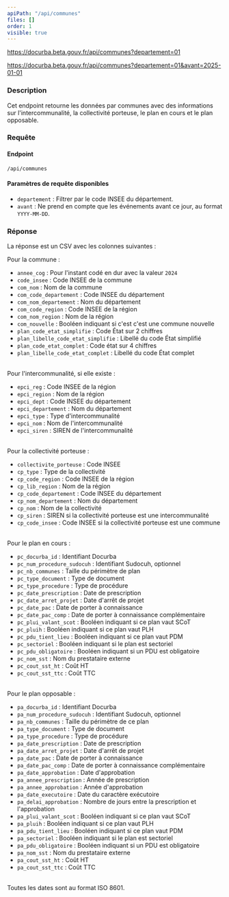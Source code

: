 ```yaml
---
apiPath: "/api/communes"
files: []
order: 1
visible: true
---
```


https://docurba.beta.gouv.fr/api/communes?departement=01

https://docurba.beta.gouv.fr/api/communes?departement=01&avant=2025-01-01

### Description

Cet endpoint retourne les données par communes avec des informations sur l'intercommunalité, la collectivité porteuse, le plan en cours et le plan opposable.

### Requête

#### Endpoint

`/api/communes`

#### Paramètres de requête disponibles

- `departement` : Filtrer par le code INSEE du département.
- `avant` : Ne prend en compte que les événements avant ce jour, au format `YYYY-MM-DD`.

### Réponse

La réponse est un CSV avec les colonnes suivantes :

Pour la commune :

- `annee_cog` : Pour l'instant codé en dur avec la valeur `2024`
- `code_insee` : Code INSEE de la commune
- `com_nom` : Nom de la commune
- `com_code_departement` : Code INSEE du département
- `com_nom_departement` : Nom du département
- `com_code_region` : Code INSEE de la région
- `com_nom_region` : Nom de la région
- `com_nouvelle` : Booléen indiquant si c'est c'est une commune nouvelle
- `plan_code_etat_simplifie` : Code État sur 2 chiffres
- `plan_libelle_code_etat_simplifie` : Libellé du code État simplifié
- `plan_code_etat_complet` : Code état sur 4 chiffres
- `plan_libelle_code_etat_complet` : Libellé du code État complet

<br>
Pour l'intercommunalité, si elle existe :

- `epci_reg` : Code INSEE de la région
- `epci_region` : Nom de la région
- `epci_dept` : Code INSEE du département
- `epci_departement` : Nom du département
- `epci_type` : Type d'intercommunalité
- `epci_nom` : Nom de l'intercommunalité
- `epci_siren` : SIREN de l'intercommunalité

<br>
Pour la collectivité porteuse :

- `collectivite_porteuse` : Code INSEE
- `cp_type` : Type de la collectivité
- `cp_code_region` : Code INSEE de la région
- `cp_lib_region` : Nom de la région
- `cp_code_departement` : Code INSEE du département
- `cp_nom_departement` : Nom du département
- `cp_nom` : Nom de la collectivité
- `cp_siren` : SIREN si la collectivité porteuse est une intercommunalité
- `cp_code_insee` : Code INSEE si la collectivité porteuse est une commune

<br>
Pour le plan en cours :

- `pc_docurba_id` : Identifiant Docurba
- `pc_num_procedure_sudocuh` : Identifiant Sudocuh, optionnel
- `pc_nb_communes` : Taille du périmètre de plan
- `pc_type_document` : Type de document
- `pc_type_procedure` : Type de procédure
- `pc_date_prescription` : Date de prescription
- `pc_date_arret_projet` : Date d'arrêt de projet
- `pc_date_pac` : Date de porter à connaissance
- `pc_date_pac_comp` : Date de porter à connaissance complémentaire
- `pc_plui_valant_scot` : Booléen indiquant si ce plan vaut SCoT
- `pc_pluih` : Booléen indiquant si ce plan vaut PLH
- `pc_pdu_tient_lieu` : Booléen indiquant si ce plan vaut PDM
- `pc_sectoriel` : Booléen indiquant si le plan est sectoriel
- `pc_pdu_obligatoire` : Booléen indiquant si un PDU est obligatoire
- `pc_nom_sst` : Nom du prestataire externe
- `pc_cout_sst_ht` : Coût HT
- `pc_cout_sst_ttc` : Coût TTC

<br>
Pour le plan opposable :

- `pa_docurba_id` : Identifiant Docurba
- `pa_num_procedure_sudocuh` : Identifiant Sudocuh, optionnel
- `pa_nb_communes` : Taille du périmètre de ce plan
- `pa_type_document` : Type de document
- `pa_type_procedure` : Type de procédure
- `pa_date_prescription` : Date de prescription
- `pa_date_arret_projet` : Date d'arrêt de projet
- `pa_date_pac` : Date de porter à connaissance
- `pa_date_pac_comp` : Date de porter à connaissance complémentaire
- `pa_date_approbation` : Date d'approbation
- `pa_annee_prescription` : Année de prescription
- `pa_annee_approbation` : Année d'approbation
- `pa_date_executoire` : Date du caractère exécutoire
- `pa_delai_approbation` : Nombre de jours entre la prescription et l'approbation
- `pa_plui_valant_scot` : Booléen indiquant si ce plan vaut SCoT
- `pa_pluih` : Booléen indiquant si ce plan vaut PLH
- `pa_pdu_tient_lieu` : Booléen indiquant si ce plan vaut PDM
- `pa_sectoriel` : Booléen indiquant si le plan est sectoriel
- `pa_pdu_obligatoire` : Booléen indiquant si un PDU est obligatoire
- `pa_nom_sst` : Nom du prestataire externe
- `pa_cout_sst_ht` : Coût HT
- `pa_cout_sst_ttc` : Coût TTC

<br>
Toutes les dates sont au format ISO 8601.
